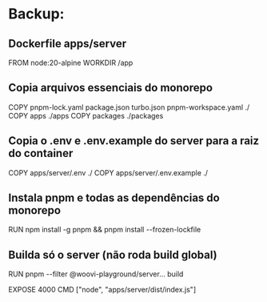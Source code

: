 # Backup:

## Dockerfile apps/server
FROM node:20-alpine
WORKDIR /app

## Copia arquivos essenciais do monorepo
COPY pnpm-lock.yaml package.json turbo.json pnpm-workspace.yaml ./
COPY apps ./apps
COPY packages ./packages

## Copia o .env e .env.example do server para a raiz do container
COPY apps/server/.env ./
COPY apps/server/.env.example ./

## Instala pnpm e todas as dependências do monorepo
RUN npm install -g pnpm && pnpm install --frozen-lockfile

## Builda só o server (não roda build global)
RUN pnpm --filter @woovi-playground/server... build

EXPOSE 4000
CMD ["node", "apps/server/dist/index.js"]